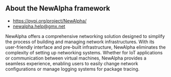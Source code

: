 ## About the NewAlpha framework
- https://pypi.org/project/NewAlpha/
- newalpha.help@gmx.net

NewAlpha offers a comprehensive networking solution designed to simplify the process of building and managing network infrastructures. With its user-friendly interface and pre-built infrastructure, NewAlpha eliminates the complexity of setting up networking systems. Whether for IoT applications or communication between virtual machines, NewAlpha provides a seamless experience, enabling users to easily change network configurations or manage logging systems for package tracing.
